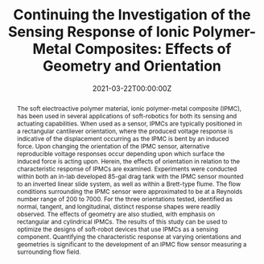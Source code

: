 ---
title: "Continuing the Investigation of the Sensing Response of Ionic Polymer-Metal Composites: Effects of Geometry and Orientation"
authors:
- admin
- Kwang J Kim
date: "2021-03-22T00:00:00Z"
doi: "https://doi.org/10.1117/12.2584743"

# Schedule page publish date (NOT publication's date).
publishDate: "2021-03-22T00:00:00Z"

# Publication type.
# Legend: 0 = Uncategorized; 1 = Conference paper; 2 = Journal article;
# 3 = Preprint / Working Paper; 4 = Report; 5 = Book; 6 = Book section;
# 7 = Thesis; 8 = Patent
publication_types: ["1"]

# Publication name and optional abbreviated publication name.
publication: In *Proc. SPIE 11586, Bioinspiration, Biomimetics, and Bioreplication XI*
publication_short:

abstract: The soft electroactive polymer material, ionic polymer-metal composite (IPMC), has been used in several applications of soft-robotics for both its sensing and actuating capabilities. When used as a sensor, IPMCs are typically positioned in a rectangular cantilever orientation, where the produced voltage response is indicative of the displacement occurring as the IPMC is bent by an induced force. Upon changing the orientation of the IPMC sensor, alternative reproducible voltage responses occur depending upon which surface the induced force is acting upon. Herein, the effects of orientation in relation to the characteristic response of IPMCs are examined. Experiments were conducted within both an in-lab developed 85-gal drag tank with the IPMC sensor mounted to an inverted linear slide system, as well as within a Brett-type flume. The flow conditions surrounding the IPMC sensor were approximated to be at a Reynolds number range of 200 to 7000. For the three orientations tested, identified as normal, tangent, and longitudinal, distinct response shapes were readily observed. The effects of geometry are also studied, with emphasis on rectangular and cylindrical IPMCs. The results of this study can be used to optimize the designs of soft-robot devices that use IPMCs as a sensing component. Quantifying the characteristic response at varying orientations and geometries is significant to the development of an IPMC flow sensor measuring a surrounding flow field.

# Summary. An optional shortened abstract.
# summary: Book chapter discusing the current advances and implementation of the IPMC-based artificial muscles. This includes an overview of the material and fabrication techniques, examples of bioinspired actuator and sensor designs, utilization of shape memory properties and segmented electrodes for more complex actuation, as well as the application and performance of fabricated devices in underwater environments.

tags:
- IPMC Electroactive-Polymer Soft-Robotics Biomimicry Sensing 
featured: true

#links:
#- name: ""
#  url: 
# url_pdf: 
# url_code: '#'
# url_dataset: '#'
# url_poster: '#'
# url_project: '#'
# url_slides: '#'
url_source: 'https://www.spiedigitallibrary.org/conference-proceedings-of-spie/11586/115860B/Continuing-the-investigation-of-the-sensing-response-of-ionic-polymer/10.1117/12.2584743.short?SSO=1'
# url_video: '#'

# Featured image
# To use, add an image named `featured.jpg/png` to your page's folder. 
image:
  caption: ''
  focal_point: "Center"
  # Options: Smart, Center, TopLeft, Top, TopRight, Left, Right, BottomLeft, Bottom, BottomRight
  preview_only: false

# Associated Projects (optional).
#   Associate this publication with one or more of your projects.
#   Simply enter your project's folder or file name without extension.
#   E.g. `internal-project` references `content/project/internal-project/index.md`.
#   Otherwise, set `projects: []`.
projects:
- internal-project

# Slides (optional).
#   Associate this publication with Markdown slides.
#   Simply enter your slide deck's filename without extension.
#   E.g. `slides: "example"` references `content/slides/example/index.md`.
#   Otherwise, set `slides: ""`.
slides: example
---